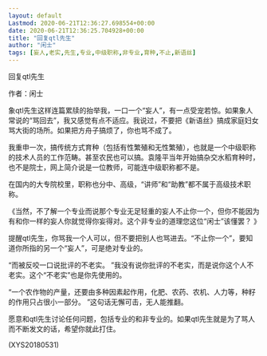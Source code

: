 ```yaml
---
layout: default
Lastmod: 2020-06-21T12:36:27.698554+00:00
date: 2020-06-21T12:36:25.704928+00:00
title: "回复qtl先生"
author: "闲士"
tags: [妄人,老实,先生,专业,中级职称,非专业,育种,不止,新语丝]
---
```


回复qtl先生

作者：闲士

象qtl先生这样连篇累牍的抬举我，一口一个“妄人”，有一点受宠若惊。如果象人常说的“骂回去”，我又感觉有点不适应。我说过，不要把《新语丝》搞成家庭妇女骂大街的场所。如果把方舟子搞烦了，你也骂不成了。

我重申一次，搞传统方式育种（包括有性繁殖和无性繁殖），也就是一个中级职称的技术人员的工作范畴。甚至农民也可以搞。袁隆平当年开始搞杂交水稻育种时，也不是院士，网上简介说是一位教师，可能连中级职称都不是。

在国内的大专院校里，职称也分中、高级，“讲师”和“助教”都不属于高级技术职称。

《当然，不了解一个专业而说那个专业无足轻重的妄人不止你一个，但你不能因为有和你一样的妄人你就觉得你妄得对。这个非专业的道理您这位“闲士”该懂罢？ 》

提醒qtl先生，你骂我一个人可以，但不要把别人也骂进去。“不止你一个”，要知道你所指的另一个“妄人”，可是绝对专业的。

“而被反咬一口说批评的不老实。 ”我没有说你批评的不老实，而是说你这个人不老实。这个“不老实”也是你先使用的。

“一个农作物的产量，还要由多种因素起作用，化肥、农药、农机、人力等，种籽的作用只占很小一部分。 ”这句话无懈可击，无人能推翻。

愿意和qtl先生讨论任何问题，包括专业的和非专业的。如果qtl先生就是为了骂人而不断发文的话，希望你就此打住。

(XYS20180531)


